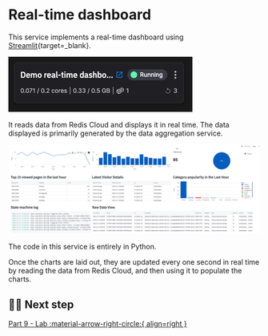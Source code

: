 # Real-time dashboard

This service implements a real-time dashboard using [Streamlit](https://streamlit.io/){target=_blank}. 

![REal-time dashboard](./images/real-time-dashboard-pipeline-segment.png)

It reads data from Redis Cloud and displays it in real time. The data displayed is primarily generated by the data aggregation service.

![Streamlit dashboard](./images/streamlit-dashboard.png)

The code in this service is entirely in Python. 

Once the charts are laid out, they are updated every one second in real time by reading the data from Redis Cloud, and then using it to populate the charts.

## 🏃‍♀️ Next step

[Part 9 - Lab :material-arrow-right-circle:{ align=right }](./change-offer.md)
